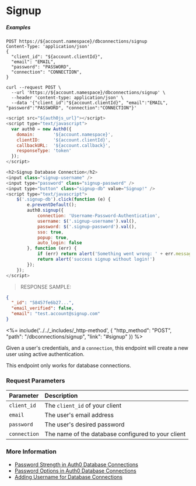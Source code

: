 # Signup

<h5 class="code-snippet-title">Examples</h5>

```http
POST https://${account.namespace}/dbconnections/signup
Content-Type: 'application/json'
{
  "client_id": "${account.clientId}",
  "email": "EMAIL",
  "password": "PASSWORD",
  "connection": "CONNECTION",
}
```

```shell
curl --request POST \
  --url 'https://${account.namespace}/dbconnections/signup' \
  --header 'content-type: application/json' \
  --data '{"client_id":"${account.clientId}", "email":"EMAIL", "password":"PASSWORD", "connection":"CONNECTION"}'
```

```javascript
<script src="${auth0js_url}"></script>
<script type="text/javascript">
  var auth0 = new Auth0({
    domain:       '${account.namespace}',
    clientID:     '${account.clientId}',
    callbackURL:  '${account.callback}',
    responseType: 'token'
  });
</script>

<h2>Signup Database Connection</h2>
<input class="signup-username" />
<input type="password" class="signup-password" />
<input type="button" class="signup-db" value="Signup!" />
<script type="text/javascript">
    $('.signup-db').click(function (e) {
        e.preventDefault();
        auth0.signup({
            connection: 'Username-Password-Authentication',
            username: $('.signup-username').val(),
            password: $('.signup-password').val(),
            sso: true,
            popup: true,
            auto_login: false
        }, function (err) {
            if (err) return alert('Something went wrong: ' + err.message);
            return alert('success signup without login!')
        });
    });
</script>
```

> RESPONSE SAMPLE:

```json
{
  "_id": "58457fe6b27...",
  "email_verified": false,
  "email": "test.account@signup.com"
}
```

<%= include('../../_includes/_http-method', {
  "http_method": "POST",
  "path": "/dbconnections/signup",
  "link": "#signup"
}) %>

Given a user's credentials, and a `connection`, this endpoint will create a new user using active authentication.

This endpoint only works for database connections.


### Request Parameters

| Parameter        | Description |
|:-----------------|:------------|
| `client_id`      | The `client_id` of your client |
| `email`          | The user's email address |
| `password `      | The user's desired password |
| `connection`     | The name of the database configured to your client |


### More Information

- [Password Strength in Auth0 Database Connections](/connections/database/password-strength)
- [Password Options in Auth0 Database Connections](/connections/database/password-options)
- [Adding Username for Database Connections](/connections/database/require-username)
